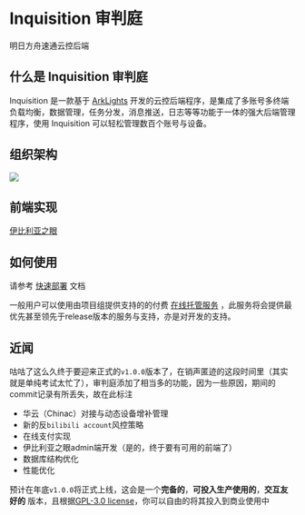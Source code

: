 # Inquisition 审判庭

明日方舟速通云控后端

## 什么是 Inquisition 审判庭

Inquisition 是一款基于 [ArkLights](https://github.com/tkkcc/ArkLights)
开发的云控后端程序，是集成了多账号多终端负载均衡，数据管理，任务分发，消息推送，日志等等功能于一体的强大后端管理程序，使用
Inquisition 可以轻松管理数百个账号与设备。

## 组织架构

![](https://fastly.jsdelivr.net/gh/DazeCake/image-host/blogaeirtech_structure.png)

## 前端实现

[伊比利亚之眼](https://github.com/AegirTech/IberiaEye)

## 如何使用

请参考 [快速部署](doc/FastDeploy.md) 文档

一般用户可以使用由项目组提供支持的的付费 [在线托管服务](http://ark.aegirtech.com/)
，此服务将会提供最优先甚至领先于release版本的服务与支持，亦是对开发的支持。

## 近闻

咕咕了这么久终于要迎来正式的`v1.0.0`版本了，在销声匿迹的这段时间里（其实就是单纯考试太忙了），审判庭添加了相当多的功能，因为一些原因，期间的commit记录有所丢失，故在此标注

- 华云（Chinac）对接与动态设备增补管理
- 新的反`bilibili account`风控策略
- 在线支付实现
- 伊比利亚之眼admin端开发（是的，终于要有可用的前端了）
- 数据库结构优化
- 性能优化

预计在年底`v1.0.0`将正式上线，这会是一个**完备的**，**可投入生产使用的**，**交互友好的**
版本，且根据[GPL-3.0 license](https://github.com/AegirTech/Inquisition/blob/main/LICENSE)，你可以自由的将其投入到商业使用中

